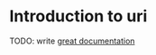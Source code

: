 # Introduction to uri

TODO: write [great documentation](http://jacobian.org/writing/great-documentation/what-to-write/)
